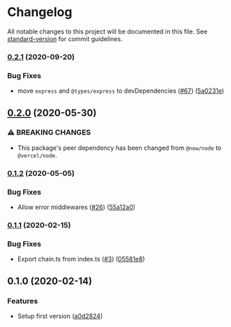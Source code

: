 # Changelog

All notable changes to this project will be documented in this file. See [standard-version](https://github.com/conventional-changelog/standard-version) for commit guidelines.

### [0.2.1](https://github.com/amaurymartiny/now-middleware/compare/v0.2.0...v0.2.1) (2020-09-20)


### Bug Fixes

* move `express` and `@types/express` to devDependencies ([#67](https://github.com/amaurymartiny/now-middleware/issues/67)) ([5a0231e](https://github.com/amaurymartiny/now-middleware/commit/5a0231e2cb63b3539b3c6168b6a3c53861b30508))

## [0.2.0](https://github.com/amaurymartiny/now-middleware/compare/v0.1.2...v0.2.0) (2020-05-30)


### ⚠ BREAKING CHANGES

* This package's peer dependency has been changed from `@now/node` to `@vercel/node`.

### [0.1.2](https://github.com/amaurymartiny/now-middleware/compare/v0.1.1...v0.1.2) (2020-05-05)


### Bug Fixes

* Allow error middlewares ([#26](https://github.com/amaurymartiny/now-middleware/issues/26)) ([55a12a0](https://github.com/amaurymartiny/now-middleware/commit/55a12a08f744420c4b34861eff55e3ba883423e8))

### [0.1.1](https://github.com/amaurymartiny/now-middleware/compare/v0.1.0...v0.1.1) (2020-02-15)


### Bug Fixes

* Export chain.ts from index.ts ([#3](https://github.com/amaurymartiny/now-middleware/issues/3)) ([05581e8](https://github.com/amaurymartiny/now-middleware/commit/05581e8d3c7b8a188e4ea6accf550c5577357f24))

## 0.1.0 (2020-02-14)


### Features

* Setup first version ([a0d2824](https://github.com/amaurymartiny/now-middleware/commit/a0d28247fe608c99b3b2ac5a91fe610d46186dc7))
